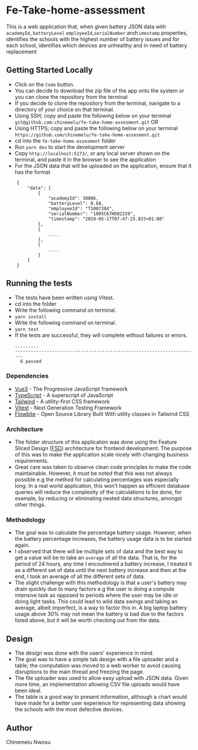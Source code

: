 # Fe-Take-home-assessment
This is a web application that, when given battery JSON data with `academyId`, `batteryLevel`
`employeeId`,`serialNumber` and`timestamp` properties, identifies the schools with the highest number of battery issues and for each school, identifies which devices are unhealthy and in need of battery replacement


## Getting Started Locally
* Click on the `Code` button.
* You can decide to download the zip file of the app onto the system or you can clone the repository from the terminal
* If you decide to clone the repository from the terminal, navigate to a directory of your choice on that terminal.
* Using SSH; copy and paste the following below on your terminal
```git@github.com:chinemelu/fe-take-home-assesment.git```
               OR
* Using HTTPS; copy and paste the following below on your terminal
```https://github.com/chinemelu/fe-take-home-assesment.git```
* cd into the `fe-take-home-assesment` folder
* Run `yarn dev` to start the development server
* Copy `http://localhost:5173/`, or any local server shown on the terminal, and paste it in the browser to see the application
* For the JSON data that will be uploaded on the application, ensure that it has the format

``` 
    {
        "data": [
            {
                "academyId": 30006,
                "batteryLevel": 0.68,
                "employeeId": "T1007384",
                "serialNumber": "1805C67HD02259",
                "timestamp": "2019-05-17T07:47:25.833+01:00"
            },
            {
                ....
            },
            {
                ....
            }
        ]
    }

```

## Running the tests
* The tests have been written using Vitest.
* cd into the folder
*  Write the following command on terminal.
* ```yarn install```
* Write the following command on terminal.
* ```yarn test```
* If the tests are successful, they will complete without failures or errors.
  ```
  .........
  ----------------------------------------------------------------------
    6 passed
  ```

### Dependencies
* [Vue3](https://vuejs.org/) - The Progressive JavaScript framework
* [TypeScript](https://www.typescriptlang.org/) - A superscript of JavaScript
* [Tailwind](https://tailwindcss.com/) - A utility-first CSS framework
* [Vitest](https://vitest.dev/) - Next Generation Testing Framework
* [Flowbite](https://flowbite.com/) - Open Source Library Built With utility classes in Tailwind CSS

### Architecture
* The folder structure of this application was done using the Feature Sliced Design ([FSD](https://feature-sliced.design/)) architecture for frontend development. The purpose of this was to make the application scale nicely with changing business requirements.
* Great care was taken to observe clean code principles to make the code maintainable. However, it must be noted that this was not always possible e.g the method for calculating percentages was especially long. In a real world application, this won't happen as efficient database queries will reduce the complexity of the calculations to be done, for example, by reducing or eliminating nested data structures, amongst other things.

### Methodology
* The goal was to calculate the percentage battery usage. However, when the battery percentage increases, the battery usage data is to be started again.
* I observed that there will be multiple sets of data and the best way to get a value will be to take an `average` of all the data. That is, for the period of 24 hours, any time I encoutnered a battery increase, I treated it as a different set of data until the next battery increase and then at the end, I took an average of all the different sets of data.
* The slight challenge with this methodology is that a user's battery may drain quickly due to many factors e.g the user is doing a compute intensive task as opposed to periods where the user may be idle or doing light tasks. This could lead to wild data swings and taking an average, albeit imperfect, is a way to factor this in. A big laptop battery usage above 30% may not mean the battery is bad due to the factors listed above, but it will be worth checking out from the data.

## Design
* The design was done with the users' experience in mind.
* The goal was to have a simple tab design with a file uploader and a table; the computation was moved to a web worker to avoid causing disruptions to the main thread and freezing the page.
* The file uploader was used to allow easy upload with JSON data. Given more time, an implementation allowing CSV file uploads would have been ideal.
* The table is a good way to present information, although a chart would have made for a better user experience for representing data showing the schools with the most defective devices.


## Author
Chinemelu Nwosu

